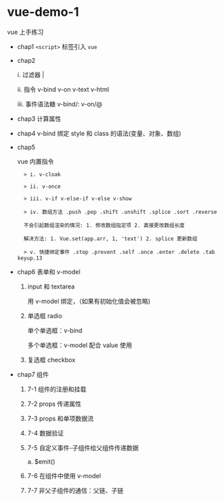 # vue-demo-1
vue 上手练习

- chap1 `<script>` 标签引入 `vue`
- chap2 

    i. 过滤器 | 

    ii. 指令 v-bind v-on v-text v-html 

    iii. 事件语法糖 v-bind/: v-on/@

- chap3 计算属性
- chap4 
v-bind 绑定 style 和 class 的语法(变量、对象、数组)
- chap5 

    vue 内置指令

        > i. v-cloak
        
        > ii. v-once
        
        > iii. v-if v-else-if v-else v-show
        
        > iv. 数组方法 .push .pop .shift .unshift .splice .sort .reverse
        
        不会引起数组渲染的情况: 1. 修改数组指定项 2. 直接更改数组长度
        
        解决方法: 1. Vue.set(app.arr, 1, 'text') 2. splice 更新数组
        
        > v. 快捷绑定事件 .stop .prevent .self .once .enter .delete .tab keyup.13

- chap6 表单和 v-model
  
  1. input 和 textarea 
  
      用 v-model 绑定，（如果有初始化值会被忽略)
  
  2. 单选框 radio

      单个单选框：v-bind
      
      多个单选框：v-model 配合 value 使用
  
  3. 复选框 checkbox

- chap7 组件

    1. 7-1 组件的注册和挂载

    2. 7-2 props 传递属性
    
    3. 7-3 props 和单项数据流

    4. 7-4 数据验证

    5. 7-5 自定义事件-子组件给父组件传递数据

        a. $emit()

    6. 7-6 在组件中使用 v-model

    7. 7-7 非父子组件的通信：父链、子链